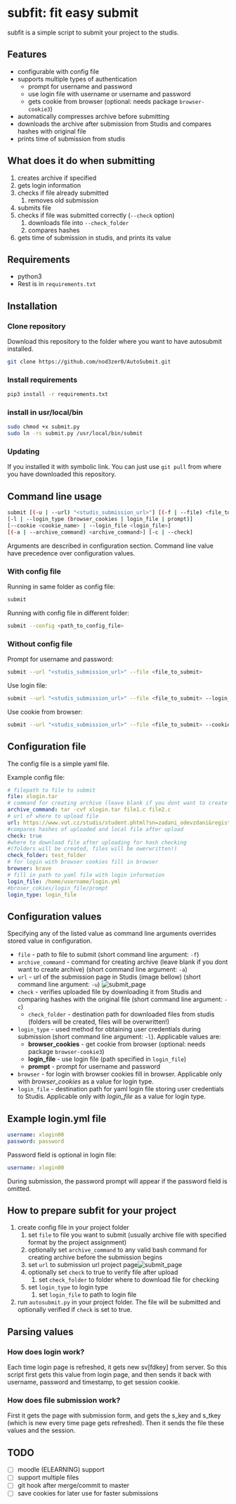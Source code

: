 # subfit: fit easy submit

subfit is a simple script to submit your project to the studis.

## Features

- configurable with config file
- supports multiple types of authentication
  - prompt for username and password
  - use login file with username or username and password
  - gets cookie from browser (optional: needs package `browser-cookie3`)
- automatically compresses archive before submitting
- downloads the archive after submission from Studis and compares hashes with original file 
- prints time of submission from studis

## What does it do when submitting

1. creates archive if specified
2. gets login information
3. checks if file already submitted
   1. removes old submission
4. submits file
5. checks if file was submitted correctly (`--check` option)
   1. downloads file into `--check_folder`
   2. compares hashes
6. gets time of submission in studis, and prints its value

## Requirements

- python3
- Rest is in `requirements.txt`

## Installation

### Clone repository

Download this repository to the folder where you want to have autosubmit installed.

```bash
git clone https://github.com/nod3zer0/AutoSubmit.git
```

### Install requirements

```bash
pip3 install -r requirements.txt
```

### install in usr/local/bin

```bash
sudo chmod +x submit.py
sudo ln -rs submit.py /usr/local/bin/submit   
```

### Updating

If you installed it with symbolic link. You can just use `git pull` from where you have downloaded this repository.

## Command line usage

```bash
submit [(-u | --url) "<studis_submission_url>"] [(-f | --file) <file_to_submit>]
[-l | --login_type (browser_cookies | login_file | prompt)]
[--cookie <cookie_name> | --login_file <login_file>]
[(-a | --archive_command) <archive_command>] [-c | --check]
```

Arguments are described in configuration section. Command line value have precedence over configuration values.

### With config file

Running in same folder as config file:

```bash
submit
```

Running with config file in different folder:

```bash
submit --config <path_to_config_file>
```

### Without config file

Prompt for username and password:

```bash
submit --url "<studis_submission_url>" --file <file_to_submit>
```

Use login file:

```bash
submit --url "<studis_submission_url>" --file <file_to_submit> --login_file <login_file>
```

Use cookie from browser:

```bash
submit --url "<studis_submission_url>" --file <file_to_submit> --cookie <cookie_name>
```

## Configuration file

The config file is a simple yaml file.

Example config file:

```yaml
# filepath to file to submit
file: xlogin.tar
# command for creating archive (leave blank if you dont want to create archive)
archive_command: tar -cvf xlogin.tar file1.c file2.c
# url of where to upload file
url: https://www.vut.cz/studis/student.phtml?sn=zadani_odevzdani&registrace_zadani_id=971964&apid=268279
#compares hashes of uploaded and local file after upload
check: true
#where to download file after uploading for hash checking
#(folders will be created, files will be owerwritten!)
check_folder: test_folder
# for login with browser cookies fill in browser
browser: brave
# fill in path to yaml file with login information
login_file: /home/username/login.yml
#broser_cokies/login_file/prompt
login_type: login_file
```

## Configuration values

Specifying any of the listed value as command line arguments overrides stored value in configuration.

- `file` - path to file to submit (short command line argument: `-f`)
- `archive_command` - command for creating archive (leave blank if you dont want to create archive) (short command line argument: `-a`)
- `url` - url of the submission page in Studis (image bellow) (short command line argument: `-u`) ![submit_page](./docs/img/submit_page.png)
- `check` - verifies uploaded file by downloading it from Studis and comparing hashes with the original file (short command line argument: `-c`)
  - `check_folder` - destination path for downloaded files from studis (folders will be created, files will be overwritten!)
- `login_type` - used method for obtaining user credentials during submission (short command line argument: `-l`). Applicable values are:
  - **browser_cookies** - get cookie from browser (optional: needs package `browser-cookie3`)
  - **login_file** - use login file (path specified in `login_file`)
  - **prompt** - prompt for username and password
- `browser` - for login with browser cookies fill in browser. Applicable only with *browser_cookies* as a value for login type.
- `login_file` - destination path for yaml login file storing user credentials to Studis. Applicable only with *login_file* as a value for login type.

## Example login.yml file

```yaml
username: xlogin00
password: password
```

Password field is optional in login file:

```yaml
username: xlogin00
```

During submission, the password prompt will appear if the password field is omitted.

## How to prepare subfit for your project

1. create config file in your project folder
   1. set `file` to file you want to submit (usually archive file with specified format by the  project assignment)
   2. optionally set `archive_command` to any valid bash command for creating archive before the submission begins
   3. set `url` to submission url project page![submit_page](./docs/img/submit_page.png)
   4. optionally set `check` to true to verify file after upload
      1. set `check_folder` to folder where to download file for checking
   5. set `login_type` to login type
      1. set `login_file` to path to login file
2. run `autosubmit.py` in your project folder. The file will be submitted and optionally verified if `check` is set to true.

## Parsing values

### How does login work?

Each time login page is refreshed, it gets new sv[fdkey] from server. So this script first gets this value from login page, and then sends it back with username, password and timestamp, to get session cookie.

### How does file submission work?

First it gets the page with submission form, and gets the s_key and s_tkey (which is new every time page gets refreshed). Then it sends the file these values and the session.

## TODO

- [ ] moodle (ELEARNING) support
- [ ] support multiple files
- [ ] git hook after merge/commit to master
- [ ] save cookies for later use for faster submissions

